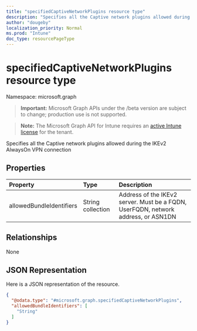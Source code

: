 ```yaml
---
title: "specifiedCaptiveNetworkPlugins resource type"
description: "Specifies all the Captive network plugins allowed during the IKEv2 AlwaysOn VPN connection"
author: "dougeby"
localization_priority: Normal
ms.prod: "Intune"
doc_type: resourcePageType
---
```


# specifiedCaptiveNetworkPlugins resource type

Namespace: microsoft.graph

> **Important:** Microsoft Graph APIs under the /beta version are subject to change; production use is not supported.

> **Note:** The Microsoft Graph API for Intune requires an [active Intune license](https://go.microsoft.com/fwlink/?linkid=839381) for the tenant.

Specifies all the Captive network plugins allowed during the IKEv2 AlwaysOn VPN connection

## Properties
|Property|Type|Description|
|:---|:---|:---|
|allowedBundleIdentifiers|String collection|Address of the IKEv2 server. Must be a FQDN, UserFQDN, network address, or ASN1DN|

## Relationships
None

## JSON Representation
Here is a JSON representation of the resource.
<!-- {
  "blockType": "resource",
  "@odata.type": "microsoft.graph.specifiedCaptiveNetworkPlugins"
}
-->
``` json
{
  "@odata.type": "#microsoft.graph.specifiedCaptiveNetworkPlugins",
  "allowedBundleIdentifiers": [
    "String"
  ]
}
```




